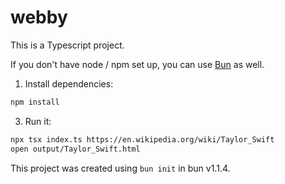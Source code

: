 # webby

This is a Typescript project. 

If you don't have node / npm set up, you can use [Bun](https://bun.sh) as well.

1. Install dependencies:

```bash
npm install
```

3. Run it:

```bash
npx tsx index.ts https://en.wikipedia.org/wiki/Taylor_Swift
open output/Taylor_Swift.html
```

This project was created using `bun init` in bun v1.1.4. 
